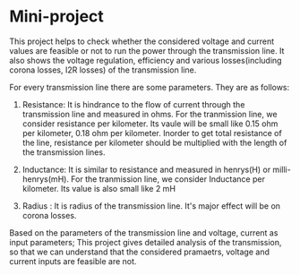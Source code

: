 # Mini-project

This project helps to check whether the considered voltage and current values are feasible or not to run the power through the transmission line. 
It also shows the voltage regulation, efficiency and various losses(including corona losses, I2R losses) of the transmission line.

For every transmission line there are some parameters. They are as follows:
  1. Resistance: It is hindrance to the flow of current through the transmission line and measured in ohms.
                 For the tranmission line, we consider resistance per kilometer.
                 Its vaule will be small like 0.15 ohm per kilometer, 0.18 ohm per kilometer.
                 Inorder to get total resistance of the line, resistance per kilometer should be multiplied with the length of the transmission lines.
                 
  2. Inductance: It is similar to resistance and measured in henrys(H) or milli-henrys(mH).
                 For the tranmission line, we consider Inductance per kilometer.
                 Its value is also small like 2 mH
                 
  3. Radius    : It is radius of the transmission line.
                 It's major effect will be on corona losses.
                 
Based on the parameters of the transmission line and voltage, current as input parameters; This project gives detailed analysis of the transmission, so that we can understand that the considered pramaetrs, voltage and current inputs are feasible are not.

